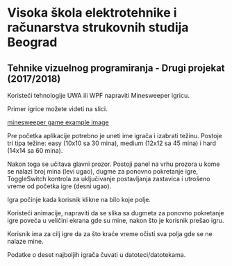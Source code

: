# Visoka škola elektrotehnike i računarstva strukovnih studija Beograd
## Tehnike vizuelnog programiranja - Drugi projekat (2017/2018)

Koristeći tehnologije UWA ili WPF napraviti Minesweeper igricu.

Primer igrice možete videti na slici.

[minesweeper game example image](https://image.prntscr.com/image/LjGJvaTKQECVL9q6Te6LZQ.png)

Pre početka aplikacije potrebno je uneti ime igrača i izabrati težinu. Postoje tri tipa težine: easy (10x10 sa 30 mina), medium (12x12 sa 45 mina) i hard (14x14 sa 60 mina).

Nakon toga se učitava glavni prozor. Postoji panel na vrhu prozora u kome se nalazi broj mina (levi ugao), dugme za ponovno pokretanje igre, ToggleSwitch kontrola za uključivanje postavljanja zastavica i utrošeno vreme od početka igre (desni ugao).

Igra počinje kada korisnik klikne na bilo koje polje.

Koristeći animacije, napraviti da se slika sa dugmeta za ponovno pokretanje igre poveća u veličini ekrana gde su mine, nakon što je korisnik prešao igru.

Korisnik ima za cilj igre da za što kraće vreme očisti sva polja gde se ne nalaze mine.

Podatke o deset najboljih igrača čuvati u datoteci/datotekama.
